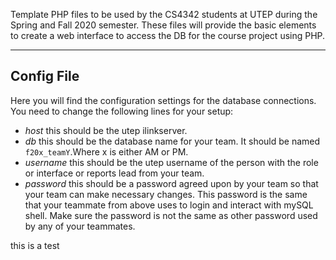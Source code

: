 <!--
/**
 * CS 4342 Database Management
 * @author Instruction team Spring and Fall 2020 with contribution from L. Garnica
 * @version 2.0
 * Description: The purpose of these file is to provide PhP basic elements for an interface to access a DB. 
 * Resources: https://getbootstrap.com/docs/4.5/components/alerts/  -- bootstrap examples
 *
 */
-->


Template PHP files to be used by the CS4342 students at UTEP during the Spring and Fall 2020 semester. These files will provide the basic elements to create a web interface to access the DB for the course project using PHP.

---
## Config File
Here you will find the configuration settings for the database connections. You need to change the following lines for your setup:
- *host* this should be the utep ilinkserver. 
- *db* this should be the database name for your team. It should be named `f20x_teamY`.Where x is either AM or PM.
- *username* this should be the utep username of the person with the role or interface or reports lead from your team.
- *password* this should be a password agreed upon by your team so that your team can make necessary changes. This password is the same that your teammate from above uses to login and interact with mySQL shell. Make sure the password is not the same as other password used by any of your teammates.

this is a test
